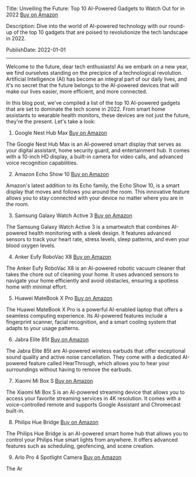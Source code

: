  Title: Unveiling the Future: Top 10 AI-Powered Gadgets to Watch Out for in 2022 [Buy on Amazon](https://amzn.to/3J7y8lJ)

Description: Dive into the world of AI-powered technology with our round-up of the top 10 gadgets that are poised to revolutionize the tech landscape in 2022.

PublishDate: 2022-01-01

---

Welcome to the future, dear tech enthusiasts! As we embark on a new year, we find ourselves standing on the precipice of a technological revolution. Artificial Intelligence (AI) has become an integral part of our daily lives, and it's no secret that the future belongs to the AI-powered devices that will make our lives easier, more efficient, and more connected.

In this blog post, we've compiled a list of the top 10 AI-powered gadgets that are set to dominate the tech scene in 2022. From smart home assistants to wearable health monitors, these devices are not just the future, they're the present. Let's take a look:

1. Google Nest Hub Max [Buy on Amazon](https://amzn.to/3J7y8lJ)

The Google Nest Hub Max is an AI-powered smart display that serves as your digital assistant, home security guard, and entertainment hub. It comes with a 10-inch HD display, a built-in camera for video calls, and advanced voice recognition capabilities.

2. Amazon Echo Show 10 [Buy on Amazon](https://amzn.to/3IyUQmR)

Amazon's latest addition to its Echo family, the Echo Show 10, is a smart display that moves and follows you around the room. This innovative feature allows you to stay connected with your device no matter where you are in the room.

3. Samsung Galaxy Watch Active 3 [Buy on Amazon](https://amzn.to/3FJJZ9i)

The Samsung Galaxy Watch Active 3 is a smartwatch that combines AI-powered health monitoring with a sleek design. It features advanced sensors to track your heart rate, stress levels, sleep patterns, and even your blood oxygen levels.

4. Anker Eufy RoboVac X8 [Buy on Amazon](https://amzn.to/3C9Hdwy)

The Anker Eufy RoboVac X8 is an AI-powered robotic vacuum cleaner that takes the chore out of cleaning your home. It uses advanced sensors to navigate your home efficiently and avoid obstacles, ensuring a spotless home with minimal effort.

5. Huawei MateBook X Pro [Buy on Amazon](https://amzn.to/3IyT0qE)

The Huawei MateBook X Pro is a powerful AI-enabled laptop that offers a seamless computing experience. Its AI-powered features include a fingerprint scanner, facial recognition, and a smart cooling system that adapts to your usage patterns.

6. Jabra Elite 85t [Buy on Amazon](https://amzn.to/3J7yf7y)

The Jabra Elite 85t are AI-powered wireless earbuds that offer exceptional sound quality and active noise cancellation. They come with a dedicated AI-powered feature called HearThrough, which allows you to hear your surroundings without having to remove the earbuds.

7. Xiaomi Mi Box S [Buy on Amazon](https://amzn.to/3J7yf7y)

The Xiaomi Mi Box S is an AI-powered streaming device that allows you to access your favorite streaming services in 4K resolution. It comes with a voice-controlled remote and supports Google Assistant and Chromecast built-in.

8. Philips Hue Bridge [Buy on Amazon](https://amzn.to/3J7yf7y)

The Philips Hue Bridge is an AI-powered smart home hub that allows you to control your Philips Hue smart lights from anywhere. It offers advanced features such as scheduling, geofencing, and scene creation.

9. Arlo Pro 4 Spotlight Camera [Buy on Amazon](https://amzn.to/3J7yf7y)

The Ar